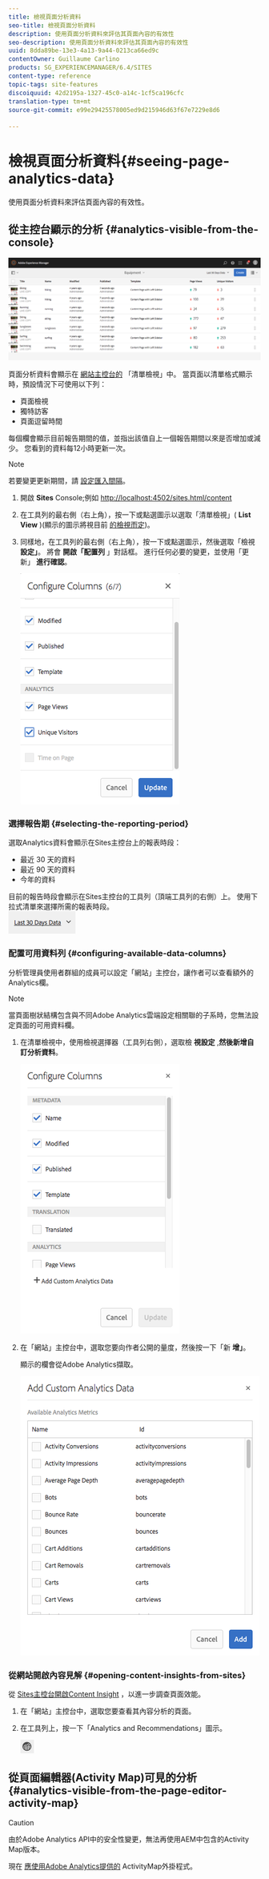 ```yaml
---
title: 檢視頁面分析資料
seo-title: 檢視頁面分析資料
description: 使用頁面分析資料來評估其頁面內容的有效性
seo-description: 使用頁面分析資料來評估其頁面內容的有效性
uuid: 8dda89be-13e3-4a13-9a44-0213ca66ed9c
contentOwner: Guillaume Carlino
products: SG_EXPERIENCEMANAGER/6.4/SITES
content-type: reference
topic-tags: site-features
discoiquuid: 42d2195a-1327-45c0-a14c-1cf5ca196cfc
translation-type: tm+mt
source-git-commit: e99e29425578005ed9d215946d63f67e7229e8d6

---
```



# 檢視頁面分析資料{#seeing-page-analytics-data}

使用頁面分析資料來評估頁面內容的有效性。

## 從主控台顯示的分析 {#analytics-visible-from-the-console}

![aa-10](assets/aa-10.png)

頁面分析資料會顯示在 [網站主控台的](/help/sites-authoring/basic-handling.md#list-view) 「清單檢視」中。 當頁面以清單格式顯示時，預設情況下可使用以下列：

* 頁面檢視
* 獨特訪客
* 頁面逗留時間

每個欄會顯示目前報告期間的值，並指出該值自上一個報告期間以來是否增加或減少。 您看到的資料每12小時更新一次。

>[!NOTE]
>
>若要變更更新期間，請 [設定匯入間隔](/help/sites-administering/adobeanalytics-connect.md#configuring-the-import-interval)。

1. 開啟 **Sites** Console;例如 [http://localhost:4502/sites.html/content](http://localhost:4502/sites.html/content)
1. 在工具列的最右側（右上角），按一下或點選圖示以選取「清單檢視」( **List View** )(顯示的圖示將視目前 [的檢視而定](/help/sites-authoring/basic-handling.md#viewing-and-selecting-resources))。

1. 同樣地，在工具列的最右側（右上角），按一下或點選圖示，然後選取「檢視 **設定」**。 將會 **開啟「配置列** 」對話框。 進行任何必要的變更，並使用「更新」 **進行確認**。

   ![aa-04](assets/aa-04.png)

### 選擇報告期 {#selecting-the-reporting-period}

選取Analytics資料會顯示在Sites主控台上的報表時段：

* 最近 30 天的資料
* 最近 90 天的資料
* 今年的資料

目前的報告時段會顯示在Sites主控台的工具列（頂端工具列的右側）上。 使用下拉式清單來選擇所需的報表時段。\
![aa-05](assets/aa-05.png)

### 配置可用資料列 {#configuring-available-data-columns}

分析管理員使用者群組的成員可以設定「網站」主控台，讓作者可以查看額外的Analytics欄。

>[!NOTE]
>
>當頁面樹狀結構包含與不同Adobe Analytics雲端設定相關聯的子系時，您無法設定頁面的可用資料欄。

1. 在清單檢視中，使用檢視選擇器（工具列右側），選取檢 **視設定** ,**然後新增自訂分析資料**。

   ![aa-15](assets/aa-15.png)

1. 在「網站」主控台中，選取您要向作者公開的量度，然後按一下「新 **增」**。

   顯示的欄會從Adobe Analytics擷取。

   ![aa-16](assets/aa-16.png)

### 從網站開啟內容見解 {#opening-content-insights-from-sites}

從 [Sites主控台開啟Content Insight](/help/sites-authoring/content-insights.md) ，以進一步調查頁面效能。

1. 在「網站」主控台中，選取您要查看其內容分析的頁面。
1. 在工具列上，按一下「Analytics and Recommendations」圖示。

   ![](do-not-localize/chlimage_1-16.png)

## 從頁面編輯器(Activity Map)可見的分析 {#analytics-visible-from-the-page-editor-activity-map}

>[!CAUTION]
>
>由於Adobe Analytics API中的安全性變更，無法再使用AEM中包含的Activity Map版本。
>
>現在 [應使用Adobe Analytics提供的](https://docs.adobe.com/content/help/en/analytics/analyze/activity-map/getting-started/get-started-users/activitymap-install.html) ActivityMap外掛程式。
